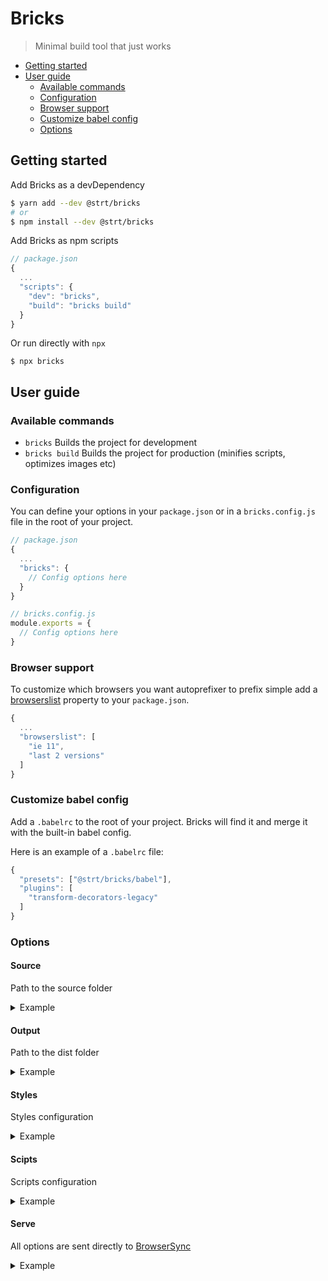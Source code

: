 # Bricks

> Minimal build tool that just works

- [Getting started](#getting-started)
- [User guide](#user-guide)
  - [Available commands](#available-commands)
  - [Configuration](#configuration)
  - [Browser support](#browser-support)
  - [Customize babel config](#customize-babel-config)
  - [Options](#options)

## Getting started

Add Bricks as a devDependency
```bash
$ yarn add --dev @strt/bricks
# or
$ npm install --dev @strt/bricks
```

Add Bricks as npm scripts
```js
// package.json
{
  ...
  "scripts": {
    "dev": "bricks",
    "build": "bricks build"
  }
}
```

Or run directly with `npx`
```
$ npx bricks
```

## User guide

### Available commands
- `bricks` Builds the project for development 
- `bricks build` Builds the project for production (minifies scripts, optimizes images etc)

### Configuration
You can define your options in your `package.json` or in a `bricks.config.js` file in the root of your project. 

```js
// package.json
{ 
  ...
  "bricks": {
    // Config options here
  }
}
```

```js
// bricks.config.js
module.exports = {
  // Config options here
}
```

### Browser support
To customize which browsers you want autoprefixer to prefix simple add a [browserslist](https://github.com/ai/browserslist) property to your `package.json`.

```js
{
  ...
  "browserslist": [
    "ie 11",
    "last 2 versions"
  ]
}
```

### Customize babel config
Add a `.babelrc` to the root of your project. Bricks will find it and merge it with the built-in babel config. 

Here is an example of a `.babelrc` file:
```js
{
  "presets": ["@strt/bricks/babel"],
  "plugins": [
    "transform-decorators-legacy"
  ]
}
``` 

### Options

#### Source
Path to the source folder

<details>
  <summary>Example</summary>

  ```js
  {
    ...
    source: 'src'
  }
  ```
</details>

#### Output
Path to the dist folder

<details>
  <summary>Example</summary>

  ```js
  {
    ...
    output: 'src'
  }
  ```
</details>

#### Styles
Styles configuration

<details>
  <summary>Example</summary>

  ```js
  {
    ...
    styles: {
      path: 'styles',
      entries: ['./main.scss'],
    }
  }
  ```
</details>

#### Scipts
Scripts configuration

<details>
  <summary>Example</summary>

  ```js
  {
    ...
    styles: {
      path: 'scripts',
      entries: ['./main.js'],
      publicPath: '',

    }
  }
  ```
</details>

#### Serve
All options are sent directly to [BrowserSync](https://www.browsersync.io/docs/options)

<details>
  <summary>Example</summary>

  ```js
  {
    ...
    serve: {
      proxy: 'strateg.se',
      serveStatic: [
        {
          route: '/webdav/files/resources',
          dir: 'dist'
        }
      ]
    }
  }
  ```
</details>

